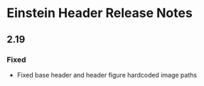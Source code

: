 <!-- Release notes authoring guidelines: http://keepachangelog.com/ -->

# Einstein Header Release Notes

## 2.19

### Fixed

- Fixed base header and header figure hardcoded image paths

<!-- ## [Unreleased] -->

<!-- ## [VERSION] -->
